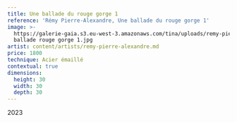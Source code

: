 ```yaml
---
title: Une ballade du rouge gorge 1
reference: 'Rémy Pierre-Alexandre, Une ballade du rouge gorge 1'
image: >-
  https://galerie-gaia.s3.eu-west-3.amazonaws.com/tina/uploads/remy-pierre-alexandre/galerie-gaia-remy-pierre-alexandre-une
  ballade rouge gorge 1.jpg
artist: content/artists/remy-pierre-alexandre.md
price: 1800
technique: Acier émaillé
contextual: true
dimensions:
  height: 30
  width: 30
  depth: 30
---
```


2023
